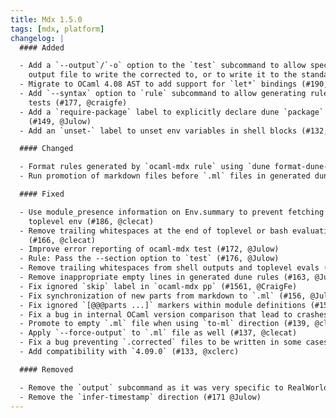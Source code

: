 ```yaml
---
title: Mdx 1.5.0
tags: [mdx, platform]
changelog: |
  #### Added

  - Add a `--output`/`-o` option to the `test` subcommand to allow specifying a different
    output file to write the corrected to, or to write it to the standard output (#194, @NathanReb)
  - Migrate to OCaml 4.08 AST to add support for `let*` bindings (#190, @gpetiot)
  - Add `--syntax` option to `rule` subcommand to allow generating rules for cram
    tests (#177, @craigfe)
  - Add a `require-package` label to explicitly declare dune `package` dependencies of a code block
    (#149, @Julow)
  - Add an `unset-` label to unset env variables in shell blocks (#132, @clecat)

  #### Changed

  - Format rules generated by `ocaml-mdx rule` using `dune format-dune-file` (#184, @NathanReb)
  - Run promotion of markdown files before `.ml` files in generated dune rules (#140, @clecat)

  #### Fixed

  - Use module_presence information on Env.summary to prevent fetching absent modules from the
    toplevel env (#186, @clecat)
  - Remove trailing whitespaces at the end of toplevel or bash evaluation lines
    (#166, @clecat)
  - Improve error reporting of ocaml-mdx test (#172, @Julow)
  - Rule: Pass the --section option to `test` (#176, @Julow)
  - Remove trailing whitespaces from shell outputs and toplevel evals (#166, @clecat)
  - Remove inappropriate empty lines in generated dune rules (#163, @Julow)
  - Fix ignored `skip` label in `ocaml-mdx pp` (#1561, @CraigFe)
  - Fix synchronization of new parts from markdown to `.ml` (#156, @Julow)
  - Fix ignored `[@@@parts ...]` markers within module definitions (#155, @Julow)
  - Fix a bug in internal OCaml version comparison that lead to crashes in some cases (#145, @gpetiot)
  - Promote to empty `.ml` file when using `to-ml` direction (#139, @clecat)
  - Apply `--force-output` to `.ml` file as well (#137, @clecat)
  - Fix a bug preventing `.corrected` files to be written in some cases (#136, @clecat)
  - Add compatibility with `4.09.0` (#133, @xclerc)

  #### Removed

  - Remove the `output` subcommand as it was very specific to RealWorldOCaml needs (#195, @NathanReb)
  - Remove the `infer-timestamp` direction (#171 @Julow)
---
```

